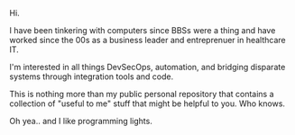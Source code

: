 Hi.  

I have been tinkering with computers since BBSs were a thing and have worked since the 00s as a business leader and entreprenuer in healthcare IT.

I'm interested in all things DevSecOps, automation, and bridging disparate systems through integration tools and code.

This is nothing more than my public personal repository that contains a collection of "useful to me" stuff that might be helpful to you.  Who knows.

Oh yea.. and I like programming lights.

